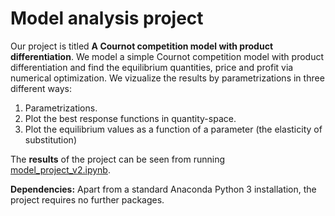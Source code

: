 # Model analysis project

Our project is titled **A Cournot competition model with product differentiation**.
We model a simple Cournot competition model with product differentiation and find the equilibrium quantities, price and profit via numerical optimization.
We vizualize the results by parametrizations in three different ways:
1. Parametrizations.
2. Plot the best response functions in quantity-space.
3. Plot the equilibrium values as a function of a parameter (the elasticity of substitution)

The **results** of the project can be seen from running [model_project_v2.ipynb](model_project_v2.ipynb).

**Dependencies:** Apart from a standard Anaconda Python 3 installation, the project requires no further packages.
